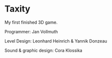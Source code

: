 # Taxity

My first finished 3D game.

Programmer: Jan Vollmuth

Level Design: Leonhard Heinrich & Yannik Donzeau
              
Sound & graphic design: Cora Klossika
